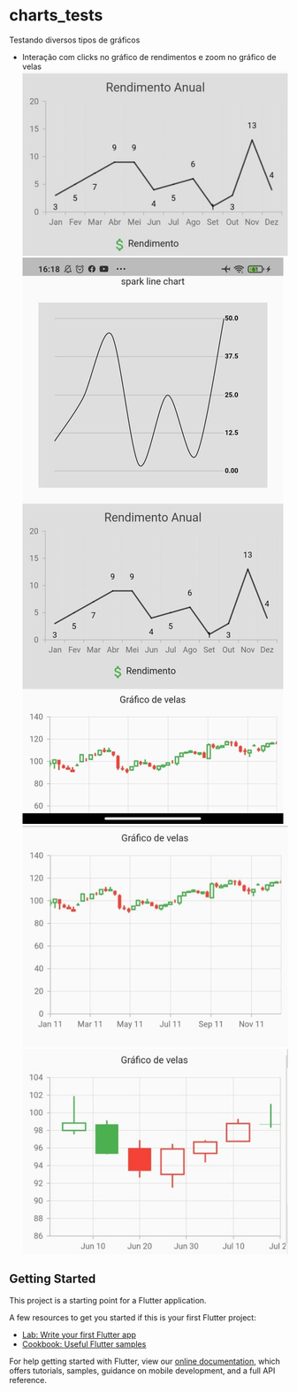 # charts_tests

Testando diversos tipos de gráficos
- Interação com clicks no gráfico de rendimentos e zoom no gráfico de velas 
![Rendimentos](https://github.com/kauemurakami/flutter-charts-tests/blob/master/rendimentos.jpg)
![Spark Line simple chart](https://github.com/kauemurakami/flutter-charts-tests/blob/master/simplechartsparkline.jpg)
![Gráfico de velas](https://github.com/kauemurakami/flutter-charts-tests/blob/master/velaszoom.jpg)
![Velas com zoom](https://github.com/kauemurakami/flutter-charts-tests/blob/master/zoomnovelas.jpg)



## Getting Started

This project is a starting point for a Flutter application.

A few resources to get you started if this is your first Flutter project:

- [Lab: Write your first Flutter app](https://flutter.dev/docs/get-started/codelab)
- [Cookbook: Useful Flutter samples](https://flutter.dev/docs/cookbook)

For help getting started with Flutter, view our
[online documentation](https://flutter.dev/docs), which offers tutorials,
samples, guidance on mobile development, and a full API reference.

